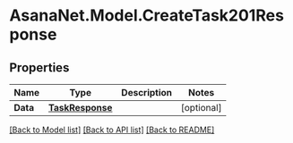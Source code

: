 # AsanaNet.Model.CreateTask201Response

## Properties

Name | Type | Description | Notes
------------ | ------------- | ------------- | -------------
**Data** | [**TaskResponse**](TaskResponse.md) |  | [optional] 

[[Back to Model list]](../README.md#documentation-for-models) [[Back to API list]](../README.md#documentation-for-api-endpoints) [[Back to README]](../README.md)

